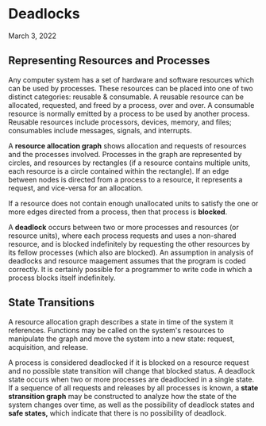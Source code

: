 # Deadlocks
March 3, 2022

## Representing Resources and Processes
Any computer system has a set of hardware and software resources which can be used by processes. These resources can be placed into one of two distinct categories: reusable & consumable. A reusable resource can be allocated, requested, and freed by a process, over and over. A consumable resource is normally emitted by a process to be used by another process. Reusable resources include processors, devices, memory, and files; consumables include messages, signals, and interrupts.

A **resource allocation graph** shows allocation and requests of resources and the processes involved. Processes in the graph are represented by circles, and resources by rectangles (if a resource contains multiple units, each resource is a circle contained within the rectangle). If an edge between nodes is directed from a process to a resource, it represents a request, and vice-versa for an allocation.

If a resource does not contain enough unallocated units to satisfy the one or more edges directed from a process, then that process is **blocked**. 

A **deadlock** occurs between two or more processes and resources (or resource units), where each process requests and uses a non-shared resource, and is blocked indefinitely by requesting the other resources by its fellow processes (which also are blocked). An assumption in analysis of deadlocks and resource maagement assumes that the program is coded correctly. It is certainly possible for a programmer to write code in which a process blocks itself indefinitely.

## State Transitions
A resource allocation graph describes a state in time of the system it references. Functions may be called on the system's resources to manipulate the graph and move the system into a new state: request, acquisition, and release.

A process is considered deadlocked if it is blocked on a resource request and no possible state transition will change that blocked status. A deadlock state occurs when two or more processes are deadlocked in a single state. If a sequence of all requests and releases by all processes is known, a **state stransition graph** may be constructed to analyze how the state of the system changes over time, as well as the possibility of deadlock states and **safe states,** which indicate that there is no possibility of deadlock.